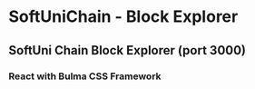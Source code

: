 # SoftUniChain - Block Explorer

## SoftUni Chain Block Explorer (port 3000)

### React with Bulma CSS Framework